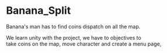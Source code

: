 # Banana_Split
  
Banana's man has to find coins dispatch on all the map.  
  
We learn unity with the project, we have to objectives to  
take coins on the map, move character and create a menu page,
